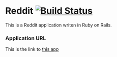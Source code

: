 # Reddit [![Build Status](https://travis-ci.org/coffeina/Reddit.svg?branch=master)](https://travis-ci.org/coffeina/Reddit)
This is a Reddit application writen in Ruby on Rails.


### Application URL 
This is the link to [this app](https://rocky-meadow-78210.herokuapp.com/)
